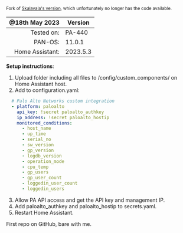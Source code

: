 <sub>Fork of [Skalavala's version](https://github.com/skalavala/mysmarthome), which unfortunately no longer has the code available.</sub>

| @18th May 2023 | Version |
|----------------:|----------|
| Tested on:      |  PA-440 |
| PAN-OS:         |  11.0.1 |
| Home Assistant: | 2023.5.3 |



**Setup instructions**:
1. Upload folder including all files to /config/custom_components/ on Home Assistant host.
2. Add to configuration.yaml:
```yaml
  # Palo Alto Networks custom integration
  - platform: paloalto
    api_key: !secret paloalto_authkey
    ip_address: !secret paloalto_hostip
    monitored_conditions:
      - host_name
      - up_time
      - serial_no
      - sw_version
      - gp_version
      - logdb_version
      - operation_mode
      - cpu_temp
      - gp_users
      - gp_user_count
      - loggedin_user_count
      - loggedin_users
```
3. Allow PA API access and get the API key and management IP.
4. Add paloalto_authkey and paloalto_hostip to secrets.yaml.
5. Restart Home Assistant.


First repo on GitHub, bare with me.
